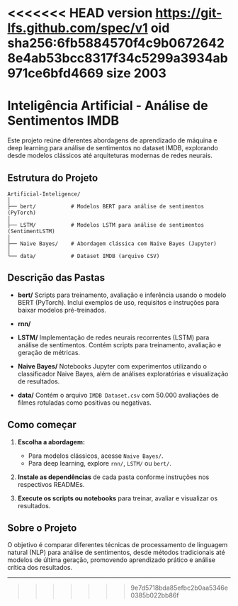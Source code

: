 <<<<<<< HEAD
version https://git-lfs.github.com/spec/v1
oid sha256:6fb5884570f4c9b06726428e4ab53bcc8317f34c5299a3934ab971ce6bfd4669
size 2003
=======
# Inteligência Artificial - Análise de Sentimentos IMDB

Este projeto reúne diferentes abordagens de aprendizado de máquina e deep learning para análise de sentimentos no dataset IMDB, explorando desde modelos clássicos até arquiteturas modernas de redes neurais.

## Estrutura do Projeto

```
Artificial-Inteligence/
│
├── bert/           # Modelos BERT para análise de sentimentos (PyTorch)
│
├── LSTM/           # Modelos LSTM para análise de sentimentos (SentimentLSTM)
│
├── Naive Bayes/    # Abordagem clássica com Naive Bayes (Jupyter)
│
└── data/           # Dataset IMDB (arquivo CSV)
```

## Descrição das Pastas

- **bert/**
  Scripts para treinamento, avaliação e inferência usando o modelo BERT (PyTorch). Inclui exemplos de uso, requisitos e instruções para baixar modelos pré-treinados.

- **rnn/**
  

- **LSTM/**
  Implementação de redes neurais recorrentes (LSTM) para análise de sentimentos. Contém scripts para treinamento, avaliação e geração de métricas.

- **Naive Bayes/**
  Notebooks Jupyter com experimentos utilizando o classificador Naive Bayes, além de análises exploratórias e visualização de resultados.

- **data/**
  Contém o arquivo `IMDB Dataset.csv` com 50.000 avaliações de filmes rotuladas como positivas ou negativas.

## Como começar

1. **Escolha a abordagem:**
   - Para modelos clássicos, acesse `Naive Bayes/`.
   - Para deep learning, explore `rnn/`, `LSTM/` ou `bert/`.

2. **Instale as dependências** de cada pasta conforme instruções nos respectivos READMEs.

3. **Execute os scripts ou notebooks** para treinar, avaliar e visualizar os resultados.

## Sobre o Projeto

O objetivo é comparar diferentes técnicas de processamento de linguagem natural (NLP) para análise de sentimentos, desde métodos tradicionais até modelos de última geração, promovendo aprendizado prático e análise crítica dos resultados.

---
>>>>>>> 9e7d5718bda85efbc2b0aa5346e0385b022bb86f
